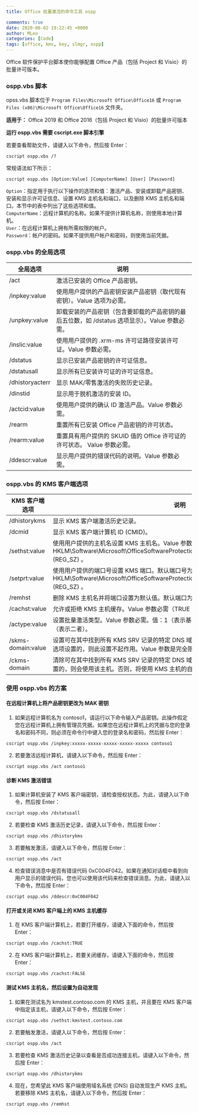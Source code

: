 ```yaml
---
title: Office 批量激活的命令工具 ospp

comments: true
date: 2020-06-02 19:22:45 +0800
author: MLeo
categories: [Code] 
tags: [office, kms, key, slmgr, ospp]
---
```


Office 软件保护平台脚本使你能够配置 Office 产品（包括 Project 和 Visio）的批量许可版本。  

### ospp.vbs 脚本

opss.vbs 脚本位于 `Program Files\Microsoft Office\Office16` 或 `Program Files (x86)\Microsoft Office\Office16` 文件夹。  

**适用于：** Office 2019 和 Office 2016（包括 Project 和 Visio）的批量许可版本

**运行 ospp.vbs 需要 cscript.exe 脚本引擎**

若要查看帮助文件，请键入以下命令，然后按 Enter：
```
cscript ospp.vbs /?
```

常规语法如下所示：  
```
cscript ospp.vbs [Option:Value] [ComputerName] [User] [Password]
```
`Option`：指定用于执行以下操作的选项和值：激活产品、安装或卸载产品密钥、安装和显示许可证信息、设置 KMS 主机名和端口，以及删除 KMS 主机名和端口。本节中的表中列出了这些选项和值。  
`ComputerName`：远程计算机的名称。如果不提供计算机名称，则使用本地计算机。  
`User`：在远程计算机上拥有所需权限的帐户。  
`Password`：帐户的密码。如果不提供用户帐户和密码，则使用当前凭据。

### ospp.vbs 的全局选项

|全局选项|说明|
|--|--|
|/act|激活已安装的 Office 产品密钥。|
|/inpkey:value|使用用户提供的产品密钥安装产品密钥（取代现有密钥）。Value 选项为必需。|
|/unpkey:value|卸载安装的产品密钥（包含要卸载的产品密钥的最后五位数，如 /dstatus 选项显示）。Value 参数必需。|
|/inslic:value|使用用户提供的 .xrm-ms 许可证路径安装许可证。Value 参数必需。|
|/dstatus|显示已安装产品密钥的许可证信息。|
|/dstatusall|显示所有已安装许可证的许可证信息。|
|/dhistoryacterr|显示 MAK/零售激活的失败历史记录。|
|/dinstid|显示用于脱机激活的安装 ID。|
|/actcid:value|使用用户提供的确认 ID 激活产品。Value 参数必需。|
|/rearm|重置所有已安装 Office 产品密钥的许可状态。|
|/rearm:value|重置具有用户提供的 SKUID 值的 Office 许可证的许可状态。 Value 参数必需。|
|/ddescr:value|显示用户提供的错误代码的说明。Value 参数必需。|


### ospp.vbs 的 KMS 客户端选项

|KMS 客户端选项|说明|
|--|--|
|/dhistorykms|显示 KMS 客户端激活历史记录。|
|/dcmid|显示 KMS 客户端计算机 ID (CMID)。|
|/sethst:value|使用用户提供的主机名设置 KMS 主机名。Value 参数为必需。这将设置 HKLM\Software\Microsoft\OfficeSoftwareProtectionPlatform\KeyManagementServiceName (REG_SZ) 。|
|/setprt:value|使用用户提供的端口号设置 KMS 端口。默认端口号为 1688。Value 参数为必需。这将设置 HKLM\Software\Microsoft\OfficeSoftwareProtectionPlatform\KeyManagementServicePort (REG_SZ) 。|
|/remhst|删除 KMS 主机名并将端口设置为默认值。默认端口为 1688。|
|/cachst:value|允许或拒绝 KMS 主机缓存。Value 参数必需（TRUE 或 FALSE）。|
|/actype:value|设置批量激活类型。Value 参数必需。值：1（表示基于 Active Directory），2（表示 KMS），0（表示二者）。|
|/skms-domain:value|设置可在其中找到所有 KMS SRV 记录的特定 DNS 域。如果特定的一个 KMS 主机名是由 /sethst 选项设置的，则此设置不起作用。Value 参数是完全限定的域名 (FQDN) 并且必需。|
|/ckms-domain|清除可在其中找到所有 KMS SRV 记录的特定 DNS 域。如果特定 KMS 主机是由 /sethst 选项设置的，则会使用该主机。否则，将使用 KMS 主机的自动发现。|

### 使用 ospp.vbs 的方案

#### 在远程计算机上将产品密钥更改为 MAK 密钥
1. 如果远程计算机名为 contoso1，请运行以下命令输入产品密钥。此操作假定您在远程计算机上拥有管理员凭据。如果您在远程计算机上的凭据与您的登录名和密码不同，则必须在命令行中键入您的登录名和密码，然后按 Enter：  
```
cscript ospp.vbs /inpkey:xxxxx-xxxxx-xxxxx-xxxxx-xxxxx contoso1
```
2. 若要激活远程计算机，请键入以下命令，然后按 Enter：  
```
cscript ospp.vbs /act contoso1
```

#### 诊断 KMS 激活错误

1. 如果计算机安装了 KMS 客户端密钥，请检查授权状态。为此，请键入以下命令，然后按 Enter：
```
cscript ospp.vbs /dstatusall
```
2. 若要检查 KMS 激活历史记录，请键入以下命令，然后按 Enter：
```
cscript ospp.vbs /dhistorykms
```
3. 若要触发激活，请键入以下命令，然后按 Enter：
```
cscript ospp.vbs /act
```
4. 检查错误消息中是否有错误代码 0xC004F042。如果在通知对话框中看到向用户显示的错误代码，您也可以使用该代码来检查错误消息。为此，请键入以下命令，然后按 Enter：
```
cscript ospp.vbs /ddescr:0xC004F042
```

#### 打开或关闭 KMS 客户端上的 KMS 主机缓存
1. 在 KMS 客户端计算机上，若要打开缓存，请键入下面的命令，然后按 Enter：
```
cscript ospp.vbs /cachst:TRUE
```
2. 在 KMS 客户端计算机上，若要关闭缓存，请键入下面的命令，然后按 Enter：
```
cscript ospp.vbs /cachst:FALSE
```

#### 测试 KMS 主机名，然后设置为自动发现
1. 如果在测试名为 kmstest.contoso.com 的 KMS 主机，并且要在 KMS 客户端中指定该主机，请键入以下命令，然后按 Enter：
```
cscript ospp.vbs /sethst:kmstest.contoso.com
```
2. 若要触发激活，请键入以下命令，然后按 Enter：
```
cscript ospp.vbs /act
```
3. 若要检查 KMS 激活历史记录以查看是否成功连接主机，请键入以下命令，然后按 Enter：
```
cscript ospp.vbs /dhistorykms
```
4. 现在，您希望此 KMS 客户端使用域名系统 (DNS) 自动发现生产 KMS 主机。若要移除 KMS 主机名，请键入以下命令，然后按 Enter：
```
cscript ospp.vbs /remhst
```
